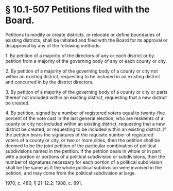 # § 10.1-507 Petitions filed with the Board.

<p>Petitions to modify or create districts, or relocate or define boundaries of existing districts, shall be initiated and filed with the Board for its approval or disapproval by any of the following methods:</p><p>1. By petition of a majority of the directors of any or each district or by petition from a majority of the governing body of any or each county or city.</p><p>2. By petition of a majority of the governing body of a county or city not within an existing district, requesting to be included in an existing district and concurred in by the district directors.</p><p>3. By petition of a majority of the governing body of a county or city or parts thereof not included within an existing district, requesting that a new district be created.</p><p>4. By petition, signed by a number of registered voters equal to twenty-five percent of the vote cast in the last general election, who are residents of a county or city not included within an existing district, requesting that a new district be created, or requesting to be included within an existing district. If the petition bears the signatures of the requisite number of registered voters of a county or city, or two or more cities, then the petition shall be deemed to be the joint petition of the particular combination of political subdivisions named in the petition. If the petition deals in whole or in part with a portion or portions of a political subdivision or subdivisions, then the number of signatures necessary for each portion of a political subdivision shall be the same as if the whole political subdivision were involved in the petition, and may come from the political subdivision at large.</p><p>1970, c. 480, § 21-12.2; 1988, c. 891.</p>